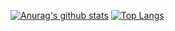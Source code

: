 [![Anurag's github stats](https://github-readme-stats.vercel.app/api?username=hotaka-matsuoka&count_private=true&show_icons=true&hide=stars)](https://github.com/anuraghazra/github-readme-stats)
[![Top Langs](https://github-readme-stats.vercel.app/api/top-langs/?username=hotaka-matsuoka&layout=compact)](https://github.com/anuraghazra/github-readme-stats)
